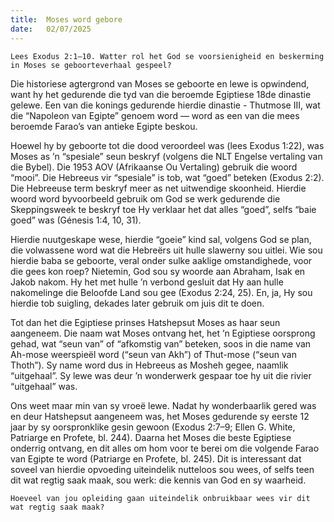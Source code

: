 ```yaml
---
title:  Moses word gebore
date:   02/07/2025
---
```


`Lees Exodus 2:1–10. Watter rol het God se voorsienigheid en beskerming in Moses se geboorteverhaal gespeel?`

Die historiese agtergrond van Moses se geboorte en lewe is opwindend, want hy het gedurende die tyd van die beroemde Egiptiese 18de dinastie gelewe. Een van die konings gedurende hierdie dinastie - Thutmose III, wat die  “Napoleon van Egipte” genoem word — word as een van die mees beroemde Farao’s van antieke Egipte beskou.

Hoewel hy by geboorte tot die dood veroordeel was (lees Exodus 1:22), was Moses as ’n “spesiale” seun beskryf (volgens die NLT Engelse vertaling van die Bybel). Die 1953 AOV (Afrikaanse Ou Vertaling) gebruik die woord “mooi”.  Die Hebreeus vir “spesiale” is tob, wat “goed” beteken (Exodus 2:2). Die Hebreeuse term beskryf meer as net uitwendige skoonheid.  Hierdie woord word byvoorbeeld gebruik om God se werk gedurende die Skeppingsweek te beskryf toe Hy verklaar het dat alles “goed”, selfs “baie goed” was (Génesis 1:4, 10, 31).

Hierdie nuutgeskape wese, hierdie “goeie” kind sal, volgens God se plan, die volwassene word wat die Hebreërs uit hulle slawerny sou uitlei.  Wie sou hierdie baba se geboorte, veral onder sulke aaklige omstandighede, voor die gees kon roep? Nietemin, God sou sy woorde aan Abraham, Isak en Jakob nakom.  Hy het met hulle ’n verbond gesluit dat Hy aan hulle nakomelinge die Beloofde Land sou gee (Exodus 2:24, 25). En, ja, Hy sou hierdie tob suigling, dekades later gebruik om juis dit te doen.

Tot dan het die Egiptiese prinses Hatshepsut Moses as haar seun aangeneem. Die naam wat Moses ontvang het, het ’n Egiptiese oorsprong gehad, wat “seun van” of “afkomstig van” beteken, soos in die name van Ah-mose weerspieël word (“seun van Akh”) of Thut-mose (“seun van Thoth”). Sy name word dus in Hebreeus as Mosheh gegee, naamlik “uitgehaal”.  Sy lewe was deur ’n wonderwerk gespaar toe hy uit die rivier “uitgehaal” was.

Ons weet maar min van sy vroeë lewe.  Nadat hy wonderbaarlik gered was en deur Hatshepsut aangeneem was, het Moses gedurende sy eerste 12 jaar by sy oorspronklike gesin gewoon (Exodus 2:7–9; Ellen G. White, Patriarge en Profete, bl. 244). Daarna het Moses die beste Egiptiese onderrig ontvang, en dit alles om hom voor te berei om die volgende Farao van Egipte te word (Patriarge en Profete, bl. 245). Dit is interessant dat soveel van hierdie opvoeding uiteindelik nutteloos sou wees, of selfs teen dit wat regtig saak maak, sou werk: die kennis van God en sy waarheid.

`Hoeveel van jou opleiding gaan uiteindelik onbruikbaar wees vir dit wat regtig saak maak?`